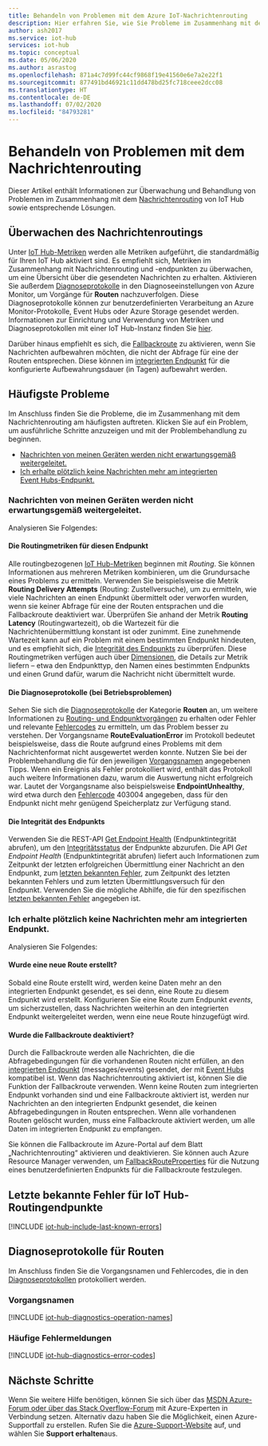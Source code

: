 ```yaml
---
title: Behandeln von Problemen mit dem Azure IoT-Nachrichtenrouting
description: Hier erfahren Sie, wie Sie Probleme im Zusammenhang mit dem Azure IoT-Nachrichtenrouting behandeln.
author: ash2017
ms.service: iot-hub
services: iot-hub
ms.topic: conceptual
ms.date: 05/06/2020
ms.author: asrastog
ms.openlocfilehash: 871a4c7d99fc44cf9868f19e41560e6e7a2e22f1
ms.sourcegitcommit: 877491bd46921c11dd478bd25fc718ceee2dcc08
ms.translationtype: HT
ms.contentlocale: de-DE
ms.lasthandoff: 07/02/2020
ms.locfileid: "84793281"
---
```

# <a name="troubleshooting-message-routing"></a>Behandeln von Problemen mit dem Nachrichtenrouting

Dieser Artikel enthält Informationen zur Überwachung und Behandlung von Problemen im Zusammenhang mit dem [Nachrichtenrouting](iot-hub-devguide-messages-d2c.md) von IoT Hub sowie entsprechende Lösungen. 

## <a name="monitoring-message-routing"></a>Überwachen des Nachrichtenroutings

Unter [IoT Hub-Metriken](iot-hub-metrics.md) werden alle Metriken aufgeführt, die standardmäßig für Ihren IoT Hub aktiviert sind. Es empfiehlt sich, Metriken im Zusammenhang mit Nachrichtenrouting und -endpunkten zu überwachen, um eine Übersicht über die gesendeten Nachrichten zu erhalten. Aktivieren Sie außerdem [Diagnoseprotokolle](iot-hub-monitor-resource-health.md) in den Diagnoseeinstellungen von Azure Monitor, um Vorgänge für **Routen** nachzuverfolgen. Diese Diagnoseprotokolle können zur benutzerdefinierten Verarbeitung an Azure Monitor-Protokolle, Event Hubs oder Azure Storage gesendet werden. Informationen zur Einrichtung und Verwendung von Metriken und Diagnoseprotokollen mit einer IoT Hub-Instanz finden Sie [hier](tutorial-use-metrics-and-diags.md).

Darüber hinaus empfiehlt es sich, die [Fallbackroute](iot-hub-devguide-messages-d2c.md#fallback-route) zu aktivieren, wenn Sie Nachrichten aufbewahren möchten, die nicht der Abfrage für eine der Routen entsprechen. Diese können im [integrierten Endpunkt](iot-hub-devguide-messages-read-builtin.md) für die konfigurierte Aufbewahrungsdauer (in Tagen) aufbewahrt werden. 

## <a name="top-issues"></a>Häufigste Probleme

Im Anschluss finden Sie die Probleme, die im Zusammenhang mit dem Nachrichtenrouting am häufigsten auftreten. Klicken Sie auf ein Problem, um ausführliche Schritte anzuzeigen und mit der Problembehandlung zu beginnen.

* [Nachrichten von meinen Geräten werden nicht erwartungsgemäß weitergeleitet.](#messages-from-my-devices-are-not-being-routed-as-expected)
* [Ich erhalte plötzlich keine Nachrichten mehr am integrierten Event Hubs-Endpunkt.](#i-suddenly-stopped-getting-messages-at-the-built-in-endpoint)

### <a name="messages-from-my-devices-are-not-being-routed-as-expected"></a>Nachrichten von meinen Geräten werden nicht erwartungsgemäß weitergeleitet.

Analysieren Sie Folgendes:

#### <a name="the-routing-metrics-for-this-endpoint"></a>Die Routingmetriken für diesen Endpunkt
Alle routingbezogenen [IoT Hub-Metriken](iot-hub-devguide-endpoints.md) beginnen mit *Routing*. Sie können Informationen aus mehreren Metriken kombinieren, um die Grundursache eines Problems zu ermitteln. Verwenden Sie beispielsweise die Metrik **Routing Delivery Attempts** (Routing: Zustellversuche), um zu ermitteln, wie viele Nachrichten an einen Endpunkt übermittelt oder verworfen wurden, wenn sie keiner Abfrage für eine der Routen entsprachen und die Fallbackroute deaktiviert war. Überprüfen Sie anhand der Metrik **Routing Latency** (Routingwartezeit), ob die Wartezeit für die Nachrichtenübermittlung konstant ist oder zunimmt. Eine zunehmende Wartezeit kann auf ein Problem mit einem bestimmten Endpunkt hindeuten, und es empfiehlt sich, die [Integrität des Endpunkts](#the-health-of-the-endpoint) zu überprüfen. Diese Routingmetriken verfügen auch über [Dimensionen](iot-hub-metrics.md#dimensions), die Details zur Metrik liefern – etwa den Endpunkttyp, den Namen eines bestimmten Endpunkts und einen Grund dafür, warum die Nachricht nicht übermittelt wurde.

#### <a name="the-diagnostic-logs-for-any-operational-issues"></a>Die Diagnoseprotokolle (bei Betriebsproblemen) 
Sehen Sie sich die [Diagnoseprotokolle](iot-hub-monitor-resource-health.md#routes) der Kategorie **Routen** an, um weitere Informationen zu [Routing- und Endpunktvorgängen](#operation-names) zu erhalten oder Fehler und relevante [Fehlercodes](#common-error-codes) zu ermitteln, um das Problem besser zu verstehen. Der Vorgangsname **RouteEvaluationError** im Protokoll bedeutet beispielsweise, dass die Route aufgrund eines Problems mit dem Nachrichtenformat nicht ausgewertet werden konnte. Nutzen Sie bei der Problembehandlung die für den jeweiligen [Vorgangsnamen](#operation-names) angegebenen Tipps. Wenn ein Ereignis als Fehler protokolliert wird, enthält das Protokoll auch weitere Informationen dazu, warum die Auswertung nicht erfolgreich war. Lautet der Vorgangsname also beispielsweise **EndpointUnhealthy**, wird etwa durch den [Fehlercode](#common-error-codes) 403004 angegeben, dass für den Endpunkt nicht mehr genügend Speicherplatz zur Verfügung stand.

#### <a name="the-health-of-the-endpoint"></a>Die Integrität des Endpunkts
Verwenden Sie die REST-API [Get Endpoint Health](https://docs.microsoft.com/rest/api/iothub/iothubresource/getendpointhealth#iothubresource_getendpointhealth) (Endpunktintegrität abrufen), um den [Integritätsstatus](iot-hub-devguide-endpoints.md#custom-endpoints) der Endpunkte abzurufen. Die API *Get Endpoint Health* (Endpunktintegrität abrufen) liefert auch Informationen zum Zeitpunkt der letzten erfolgreichen Übermittlung einer Nachricht an den Endpunkt, zum [letzten bekannten Fehler](#last-known-errors-for-iot-hub-routing-endpoints), zum Zeitpunkt des letzten bekannten Fehlers und zum letzten Übermittlungsversuch für den Endpunkt. Verwenden Sie die mögliche Abhilfe, die für den spezifischen [letzten bekannten Fehler](#last-known-errors-for-iot-hub-routing-endpoints) angegeben ist.

### <a name="i-suddenly-stopped-getting-messages-at-the-built-in-endpoint"></a>Ich erhalte plötzlich keine Nachrichten mehr am integrierten Endpunkt.

Analysieren Sie Folgendes:

#### <a name="was-a-new-route-created"></a>Wurde eine neue Route erstellt?
Sobald eine Route erstellt wird, werden keine Daten mehr an den integrierten Endpunkt gesendet, es sei denn, eine Route zu diesem Endpunkt wird erstellt. Konfigurieren Sie eine Route zum Endpunkt *events*, um sicherzustellen, dass Nachrichten weiterhin an den integrierten Endpunkt weitergeleitet werden, wenn eine neue Route hinzugefügt wird. 

#### <a name="was-the-fallback-route-disabled"></a>Wurde die Fallbackroute deaktiviert?
Durch die Fallbackroute werden alle Nachrichten, die die Abfragebedingungen für die vorhandenen Routen nicht erfüllen, an den [integrierten Endpunkt](iot-hub-devguide-messages-read-builtin.md) (messages/events) gesendet, der mit [Event Hubs](https://docs.microsoft.com/azure/event-hubs/) kompatibel ist. Wenn das Nachrichtenrouting aktiviert ist, können Sie die Funktion der Fallbackroute verwenden. Wenn keine Routen zum integrierten Endpunkt vorhanden sind und eine Fallbackroute aktiviert ist, werden nur Nachrichten an den integrierten Endpunkt gesendet, die keinen Abfragebedingungen in Routen entsprechen. Wenn alle vorhandenen Routen gelöscht wurden, muss eine Fallbackroute aktiviert werden, um alle Daten im integrierten Endpunkt zu empfangen.

Sie können die Fallbackroute im Azure-Portal auf dem Blatt „Nachrichtenrouting“ aktivieren und deaktivieren. Sie können auch Azure Resource Manager verwenden, um [FallbackRouteProperties](https://docs.microsoft.com/rest/api/iothub/iothubresource/createorupdate#fallbackrouteproperties) für die Nutzung eines benutzerdefinierten Endpunkts für die Fallbackroute festzulegen.

## <a name="last-known-errors-for-iot-hub-routing-endpoints"></a>Letzte bekannte Fehler für IoT Hub-Routingendpunkte

<a id="last-known-errors"></a>
[!INCLUDE [iot-hub-include-last-known-errors](../../includes/iot-hub-include-last-known-errors.md)]

## <a name="routes-diagnostic-logs"></a>Diagnoseprotokolle für Routen

Im Anschluss finden Sie die Vorgangsnamen und Fehlercodes, die in den [Diagnoseprotokollen](iot-hub-monitor-resource-health.md#routes) protokolliert werden.

<a id="diagnostics-operation-names"></a>
### <a name="operation-names"></a>Vorgangsnamen

[!INCLUDE [iot-hub-diagnostics-operation-names](../../includes/iot-hub-diagnostics-operation-names.md)]

<a id="diagnostics-error-codes"></a>
### <a name="common-error-codes"></a>Häufige Fehlermeldungen

[!INCLUDE [iot-hub-diagnostics-error-codes](../../includes/iot-hub-diagnostics-error-codes.md)]

## <a name="next-steps"></a>Nächste Schritte

Wenn Sie weitere Hilfe benötigen, können Sie sich über das [MSDN Azure-Forum oder über das Stack Overflow-Forum](https://azure.microsoft.com/support/forums/) mit Azure-Experten in Verbindung setzen. Alternativ dazu haben Sie die Möglichkeit, einen Azure-Supportfall zu erstellen. Rufen Sie die [Azure-Support-Website](https://azure.microsoft.com/support/options/) auf, und wählen Sie **Support erhalten**aus.
